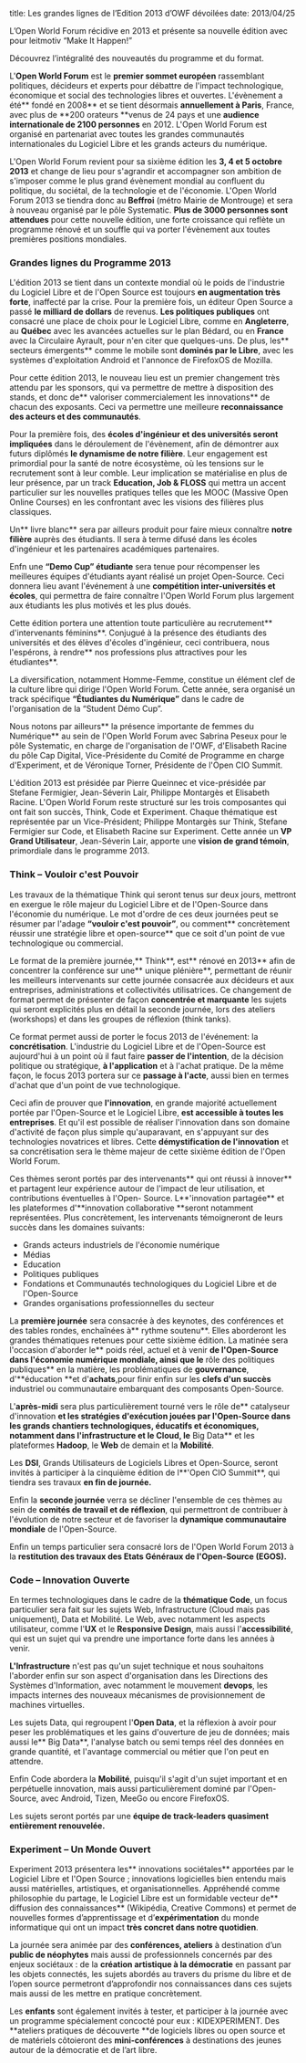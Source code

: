 title: Les grandes lignes de l’Edition 2013 d’OWF dévoilées
date: 2013/04/25

L’Open World Forum récidive en 2013 et présente sa nouvelle édition avec pour leitmotiv “Make It Happen!”

Découvrez l’intégralité des nouveautés du programme et du format.

L'**Open World Forum** est le **premier sommet européen** rassemblant politiques, décideurs et experts pour débattre de l'impact technologique, économique et social des technologies libres et ouvertes. L'évènement a été** fondé en 2008** et se tient désormais **annuellement à Paris**, France, avec plus de **200 orateurs **venus de 24 pays et une **audience internationale de 2100 personnes** en 2012. L'Open World Forum est organisé en partenariat avec toutes les grandes communautés internationales du Logiciel Libre et les grands acteurs du numérique.

L'Open World Forum revient pour sa sixième édition les **3, 4 et 5 octobre 2013** et change de lieu pour s'agrandir et accompagner son ambition de s'imposer comme le plus grand évènement mondial au confluent du politique, du sociétal, de la technologie et de l'économie. L'Open World Forum 2013 se tiendra donc au **Beffroi** (métro Mairie de Montrouge) et sera à nouveau organisé par le pôle Systematic. **Plus de 3000 personnes sont attendues** pour cette nouvelle édition, une forte croissance qui reflète un programme rénové et un souffle qui va porter l'évènement aux toutes premières positions mondiales.

### Grandes lignes du Programme 2013

L'édition 2013 se tient dans un contexte mondial où le poids de l'industrie du Logiciel Libre et de l'Open Source est toujours **en augmentation très forte**, inaffecté par la crise. Pour la première fois, un éditeur Open Source a passé **le milliard de dollars** de revenus. **Les politiques publiques** ont consacré une place de choix pour le Logiciel Libre, comme en **Angleterre**, au **Québec** avec les avancées actuelles sur le plan Bédard, ou en **France** avec la Circulaire Ayrault, pour n'en citer que quelques-uns. De plus, les** secteurs émergents** comme le mobile sont **dominés par le Libre**, avec les systèmes d'exploitation Android et l'annonce de FirefoxOS de Mozilla.

Pour cette édition 2013, le nouveau lieu est un premier changement très attendu par les sponsors, qui va permettre de mettre à disposition des stands, et donc de** valoriser commercialement les innovations** de chacun des exposants. Ceci va permettre une meilleure **reconnaissance des acteurs et des communautés**.

Pour la première fois, des **écoles d'ingénieur et des universités seront impliquées** dans le déroulement de l'évènement, afin de démontrer aux futurs diplômés **le dynamisme de notre filière**. Leur engagement est primordial pour la santé de notre écosystème, où les tensions sur le recrutement sont à leur comble. Leur implication se matérialise en plus de leur présence, par un track **Education, Job & FLOSS** qui mettra un accent particulier sur les nouvelles pratiques telles que les MOOC (Massive Open Online Courses) en les confrontant avec les visions des filières plus classiques.

Un** livre blanc** sera par ailleurs produit pour faire mieux connaître **notre filière** auprès des étudiants. Il sera à terme difusé dans les écoles d'ingénieur et les partenaires académiques partenaires.

Enfn une **“Demo Cup” étudiante** sera tenue pour récompenser les meilleures équipes d'étudiants ayant réalisé un projet Open-Source. Ceci donnera lieu avant l'événement à une **compétition inter-universités et écoles**, qui permettra de faire connaître l'Open World Forum plus largement aux étudiants les plus motivés et les plus doués.

Cette édition portera une attention toute particulière au recrutement** d'intervenants féminins**. Conjugué à la présence des étudiants des universités et des élèves d'écoles d'ingénieur, ceci contribuera, nous l'espérons, à rendre** nos professions plus attractives pour les étudiantes**.

La diversification, notamment Homme-Femme, constitue un élément clef de la culture libre qui dirige l'Open World Forum. Cette année, sera organisé un track spécifique **“Étudiantes du Numérique”** dans le cadre de l'organisation de la “Student Démo Cup”.

Nous notons par ailleurs** la présence importante de femmes du Numérique** au sein de l'Open World Forum avec Sabrina Peseux pour le pôle Systematic, en charge de l'organisation de l'OWF, d'Elisabeth Racine du pôle Cap Digital, Vice-Présidente du Comité de Programme en charge d'Experiment, et de Véronique Torner, Présidente de l'Open CIO Summit.

L'édition 2013 est présidée par Pierre Queinnec et vice-présidée par Stefane Fermigier, Jean-Séverin Lair, Philippe Montargès et Elisabeth Racine. L'Open World Forum reste structuré sur les trois composantes qui ont fait son succès, Think, Code et Experiment. Chaque thématique est représentée par un Vice-Président; Philippe Montargès sur Think, Stefane Fermigier sur Code, et Elisabeth Racine sur Experiment. Cette année un **VP Grand Utilisateur**, Jean-Séverin Lair, apporte une **vision de grand témoin**, primordiale dans le programme 2013.

### Think – Vouloir c'est Pouvoir

Les travaux de la thématique Think qui seront tenus sur deux jours, mettront en exergue le rôle majeur du Logiciel Libre et de l'Open-Source dans l'économie du numérique. Le mot d'ordre de ces deux journées peut se résumer par l'adage **“vouloir c'est pouvoir”**, ou comment** concrètement réussir une stratégie libre et open-source** que ce soit d'un point de vue technologique ou commercial.

Le format de la première journée,** Think**, est** rénové en 2013** afin de concentrer la conférence sur une** unique plénière**, permettant de réunir les meilleurs intervenants sur cette journée consacrée aux décideurs et aux entreprises, administrations et collectivités utilisatrices. Ce changement de format permet de présenter de façon **concentrée et marquante** les sujets qui seront explicités plus en détail la seconde journée, lors des ateliers (workshops) et dans les groupes de réflexion (think tanks).

Ce format permet aussi de porter le focus 2013 de l'événement: la **concrétisation**. L'industrie du Logiciel Libre et de l'Open-Source est aujourd'hui à un point où il faut faire **passer de l'intention**, de la décision politique ou stratégique, **à l'application** et à l'achat pratique. De la même façon, le focus 2013 portera sur ce **passage à l'acte**, aussi bien en termes d'achat que d'un point de vue technologique.

Ceci afin de prouver que **l'innovation**, en grande majorité actuellement portée par l'Open-Source et le Logiciel Libre, **est accessible à toutes les entreprises**. Et qu'il est possible de réaliser l'innovation dans son domaine d'activité de façon plus simple qu'auparavant, en s'appuyant sur des technologies novatrices et libres. Cette **démystification de l'innovation** et sa concrétisation sera le thème majeur de cette sixième édition de l'Open World Forum.

Ces thèmes seront portés par des intervenants** qui ont réussi à innover** et partagent leur expérience autour de l'impact de leur utilisation, et contributions éventuelles à l'Open- Source. L**'innovation partagée** et les plateformes d'**innovation collaborative **seront notamment représentées. Plus concrètement, les intervenants témoigneront de leurs succès dans les domaines suivants:

- Grands acteurs industriels de l'économie numérique
- Médias
- Education
- Politiques publiques
- Fondations et Communautés technologiques du Logiciel Libre et de l'Open-Source
- Grandes organisations professionnelles du secteur

La **première journée** sera consacrée à des keynotes, des conférences et des tables rondes, enchaînées à** rythme soutenu**. Elles aborderont les grandes thématiques retenues pour
cette sixième édition. La matinée sera l'occasion d'aborder le** poids réel, actuel et à venir **de l'Open-Source dans l'économie numérique mondiale, ainsi que le** rôle des politiques publiques** en la matière, les problématiques de **gouvernance**, d'**éducation **et d'**achats**,pour finir enfin sur les **clefs d'un succès** industriel ou communautaire embarquant des composants Open-Source.

L'**après-midi** sera plus particulièrement tourné vers le rôle de** catalyseur d'innovation **et les stratégies d'exécution jouées par l'Open-Source dans les grands chantiers technologiques, éducatifs et économiques, notamment dans l'**infrastructure** et le **Cloud**, le** Big Data** et les plateformes **Hadoop**, le **Web** de demain et la **Mobilité**.

Les **DSI**, Grands Utilisateurs de Logiciels Libres et Open-Source, seront invités à participer à la cinquième édition de l**'Open CIO Summit**, qui tiendra ses travaux **en fin de journée.**

Enfin la **seconde journée** verra se décliner l'ensemble de ces thèmes au sein de **comités de travail et de réflexion**, qui permettront de contribuer à l'évolution de notre secteur et de favoriser la **dynamique communautaire mondiale** de l'Open-Source.

Enfin un temps particulier sera consacré lors de l'Open World Forum 2013 à la **restitution des travaux des Etats Généraux de l'Open-Source (EGOS).**

### Code – Innovation Ouverte

En termes technologiques dans le cadre de la **thématique Code**, un focus particulier sera fait sur les sujets Web, Infrastructure (Cloud mais pas uniquement), Data et Mobilité. Le Web, avec notamment les aspects utilisateur, comme l'**UX** et le **Responsive Design**, mais aussi l'**accessibilité**, qui est un sujet qui va prendre une importance forte dans les années à venir.

**L'Infrastructure** n'est pas qu'un sujet technique et nous souhaitons l'aborder enfin sur son aspect d'organisation dans les Directions des Systèmes d'Information, avec notamment le mouvement **devops**, les impacts internes des nouveaux mécanismes de provisionnement de machines virtuelles.

Les sujets Data, qui regroupent l'**Open Data**, et la réflexion à avoir pour peser les problématiques et les gains d'ouverture de jeu de données; mais aussi le** Big Data**, l'analyse batch ou semi temps réel des données en grande quantité, et l'avantage commercial ou métier que l'on peut en attendre.

Enfin Code abordera la **Mobilité**, puisqu'il s'agit d'un sujet important et en perpétuelle innovation, mais aussi particulièrement dominé par l'Open-Source, avec Android, Tizen, MeeGo ou encore FirefoxOS.

Les sujets seront portés par une **équipe de track-leaders quasiment entièrement renouvelée.**

### Experiment – Un Monde Ouvert

Experiment 2013 présentera les** innovations sociétales** apportées par le Logiciel Libre et l'Open Source ; innovations logicielles bien entendu mais aussi matérielles, artistiques, et organisationnelles. Appréhendé comme philosophie du partage, le Logiciel Libre est un formidable vecteur de** diffusion des connaissances** (Wikipédia, Creative Commons) et permet de nouvelles formes d’apprentissage et d’**expérimentation** du monde informatique qui ont un impact **très concret dans notre quotidien**.

La journée sera animée par des **conférences, ateliers** à destination d’un **public de néophytes** mais aussi de professionnels concernés par des enjeux sociétaux : de la **création artistique à la démocratie** en passant par les objets connectés, les sujets abordés au travers du prisme du libre et de l’open source permetront d’approfondir nos connaissances dans ces sujets mais aussi de les mettre en pratique concrètement.

Les **enfants** sont également invités à tester, et participer à la journée avec un programme spécialement concocté pour eux : KIDEXPERIMENT. Des **ateliers pratiques de découverte **de logiciels libres ou open source et de matériels côtoieront des **mini-conférences** à destinations des jeunes autour de la démocratie et de l’art libre.
